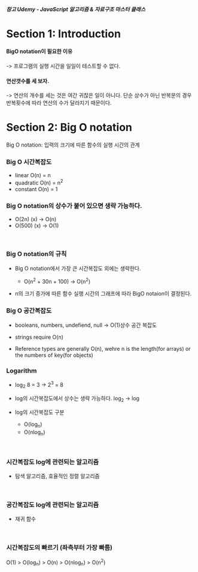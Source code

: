 ##### 참고 Udemy - JavaScript 알고리즘 & 자료구조 마스터 클래스

# Section 1: Introduction

#### BigO notation이 필요한 이유

-> 프로그램의 실행 시간을 일일이 테스트할 수 없다.
<br>

#### 연산갯수를 세 보자.

-> 연산의 개수를 세는 것은 여간 귀찮은 일이 아니다. 단순 상수가 아닌 반복문의 경우 반복횟수에 따라 연산의 수가 달라지기 때문이다.
<br>

# Section 2: Big O notation

Big O notation: 입력의 크기에 따른 함수의 실행 시간의 관계
<br>

### Big O 시간복잡도

- linear O(n) = n
- quadratic O(n) = n<sup>2</sup>
- constant O(n) = 1

### Big O notation의 상수가 붙어 있으면 생략 가능하다.

- O(2n) (x) -> O(n)
- O(500) (x) -> O(1)

<br>

### Big O notation의 규칙

- Big O notation에서 가장 큰 시간복잡도 외에는 생략한다.

  - O(n<sup>2</sup> + 30n + 100) -> O(n<sup>2</sup>)
    <br>

- n의 크기 증가에 따른 함수 실행 시간의 그래프에 따라 BigO notaion이 결정된다.
  <br>

### Big O 공간복잡도

- booleans, numbers, undefiend, null -> O(1)상수 공간 복잡도
  <br>

- strings require O(n)
  <br>

- Reference types are generally O(n), wehre n is the length(for arrays) or the numbers of key(for objects)
  <br>

### Logarithm

- log<sub>2</sub> 8 = 3 -> 2<sup>3</sup> = 8
  <br>

- log의 시간복잡도에서 상수는 생략 가능하다.
  log<sub>2</sub> -> log
  <br>

- log의 시간복잡도 구분
  - O(log<sub>n</sub>)
  - O(nlog<sub>n</sub>)

<br>

### 시간복잡도 log에 관련되는 알고리즘

- 탐색 알고리즘, 효율적인 정렬 알고리즘

<br>

### 공간복잡도 log에 관련되는 알고리즘

- 재귀 함수

<br>

### 시간복잡도의 빠르기 (좌측부터 가장 빠름)

O(1) > O(log<sub>n</sub>) > O(n) > O(nlog<sub>n</sub>) > O(n<sup>2</sup>)
